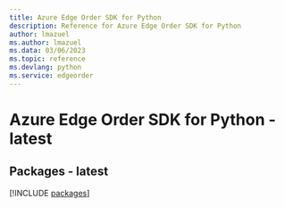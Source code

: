 ```yaml
---
title: Azure Edge Order SDK for Python
description: Reference for Azure Edge Order SDK for Python
author: lmazuel
ms.author: lmazuel
ms.data: 03/06/2023
ms.topic: reference
ms.devlang: python
ms.service: edgeorder
---
```

# Azure Edge Order SDK for Python - latest
## Packages - latest
[!INCLUDE [packages](edge-order-index.md)]